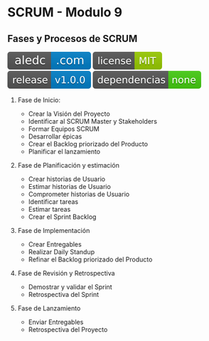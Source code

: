 # SCRUM - Modulo 9
## Fases y Procesos de SCRUM
[![aledc.com](https://github.com/aledc7/Scrum-Certification/blob/master/recursos/aledc.com.svg)](https://aledc.com)
[![License](https://github.com/aledc7/Scrum-Certification/blob/master/recursos/mit-license.svg)](https://aledc.com)
[![GitHub release](https://github.com/aledc7/Scrum-Certification/blob/master/recursos/release.svg)](https://aledc.com)
[![Dependencies](https://github.com/aledc7/Scrum-Certification/blob/master/recursos/dependencias-none.svg)](https://aledc.com)




1. Fase de Inicio:
	- Crear la Visión del Proyecto
	- Identificar al SCRUM Master y Stakeholders
	- Formar Equipos SCRUM
	- Desarrollar épicas
	- Crear el Backlog priorizado del Producto
	- Planificar el lanzamiento
	
	
2. Fase de Planificación y estimación
	- Crear historias de Usuario
	- Estimar historias de Usuario
	- Comprometer historias de Usuario
	- Identificar tareas
	- Estimar tareas
	- Crear el Sprint Backlog
3. Fase de Implementación
	- Crear Entregables
	- Realizar Daily Standup
	- Refinar el Backlog priorizado del Producto
4. Fase de Revisión y Retrospectiva
	- Demostrar y validar el Sprint
	- Retrospectiva del Sprint
5. Fase de Lanzamiento
	- Enviar Entregables
	- Retrospectiva del Proyecto
